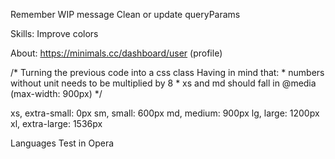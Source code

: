 Remember WIP message
Clean or update queryParams

Skills:
Improve colors


About:
https://minimals.cc/dashboard/user (profile)

/* Turning the previous code into a css class
    Having in mind that:
    * numbers without unit needs to be multiplied by 8
    * xs and md should fall in @media (max-width: 900px)
*/


xs, extra-small: 0px
sm, small: 600px
md, medium: 900px
lg, large: 1200px
xl, extra-large: 1536px

Languages
Test in Opera